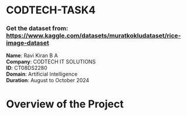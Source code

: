 # CODTECH-TASK4

### Get the dataset from: https://www.kaggle.com/datasets/muratkokludataset/rice-image-dataset

**Name**: Ravi Kiran B A\
**Company**: CODTECH IT SOLUTIONS\
**ID**: CT08DS2280\
**Domain**: Artificial Intelligence\
**Duration**: August to October 2024

# Overview of the Project
